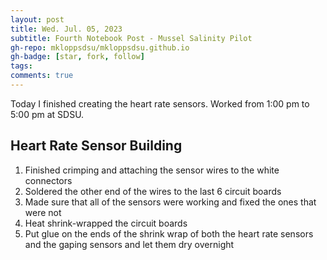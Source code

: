 ```yaml
---
layout: post
title: Wed. Jul. 05, 2023
subtitle: Fourth Notebook Post - Mussel Salinity Pilot
gh-repo: mkloppsdsu/mkloppsdsu.github.io
gh-badge: [star, fork, follow]
tags:
comments: true
---
```


Today I finished creating the heart rate sensors.
Worked from 1:00 pm to 5:00 pm at SDSU.

## Heart Rate Sensor Building
1. Finished crimping and attaching the sensor wires to the white connectors
2. Soldered the other end of the wires to the last 6 circuit boards
3. Made sure that all of the sensors were working and fixed the ones that were not
4. Heat shrink-wrapped the circuit boards
5. Put glue on the ends of the shrink wrap of both the heart rate sensors and the gaping sensors and let them dry overnight
